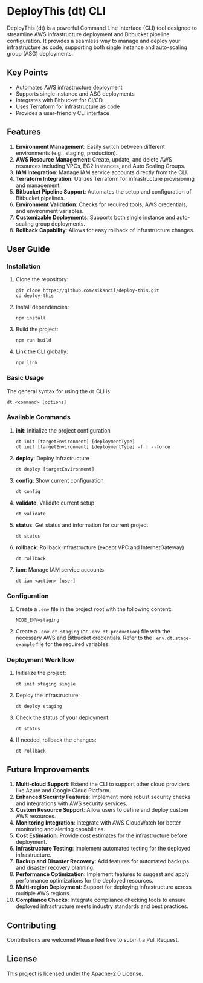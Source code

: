 # DeployThis (dt) CLI

DeployThis (dt) is a powerful Command Line Interface (CLI) tool designed to streamline AWS infrastructure deployment and Bitbucket pipeline configuration. It provides a seamless way to manage and deploy your infrastructure as code, supporting both single instance and auto-scaling group (ASG) deployments.

## Key Points

- Automates AWS infrastructure deployment
- Supports single instance and ASG deployments
- Integrates with Bitbucket for CI/CD
- Uses Terraform for infrastructure as code
- Provides a user-friendly CLI interface

## Features

1. **Environment Management**: Easily switch between different environments (e.g., staging, production).
2. **AWS Resource Management**: Create, update, and delete AWS resources including VPCs, EC2 instances, and Auto Scaling Groups.
3. **IAM Integration**: Manage IAM service accounts directly from the CLI.
4. **Terraform Integration**: Utilizes Terraform for infrastructure provisioning and management.
5. **Bitbucket Pipeline Support**: Automates the setup and configuration of Bitbucket pipelines.
6. **Environment Validation**: Checks for required tools, AWS credentials, and environment variables.
7. **Customizable Deployments**: Supports both single instance and auto-scaling group deployments.
8. **Rollback Capability**: Allows for easy rollback of infrastructure changes.

## User Guide

### Installation

1. Clone the repository:
   ```
   git clone https://github.com/sikancil/deploy-this.git
   cd deploy-this
   ```

2. Install dependencies:
   ```
   npm install
   ```

3. Build the project:
   ```
   npm run build
   ```

4. Link the CLI globally:
   ```
   npm link
   ```

### Basic Usage

The general syntax for using the `dt` CLI is:

```
dt <command> [options]
```

### Available Commands

1. **init**: Initialize the project configuration
   ```
   dt init [targetEnvironment] [deploymentType]
   dt init [targetEnvironment] [deploymentType] -f | --force

   ```

2. **deploy**: Deploy infrastructure
   ```
   dt deploy [targetEnvironment]
   ```

3. **config**: Show current configuration
   ```
   dt config
   ```

4. **validate**: Validate current setup
   ```
   dt validate
   ```

5. **status**: Get status and information for current project
   ```
   dt status
   ```

6. **rollback**: Rollback infrastructure (except VPC and InternetGateway)
   ```
   dt rollback
   ```

7. **iam**: Manage IAM service accounts
   ```
   dt iam <action> [user]
   ```

### Configuration

1. Create a `.env` file in the project root with the following content:
   ```
   NODE_ENV=staging
   ```

2. Create a `.env.dt.staging` (or `.env.dt.production`) file with the necessary AWS and Bitbucket credentials. Refer to the `.env.dt.stage-example` file for the required variables.

### Deployment Workflow

1. Initialize the project:
   ```
   dt init staging single
   ```

2. Deploy the infrastructure:
   ```
   dt deploy staging
   ```

3. Check the status of your deployment:
   ```
   dt status
   ```

4. If needed, rollback the changes:
   ```
   dt rollback
   ```

## Future Improvements

1. **Multi-cloud Support**: Extend the CLI to support other cloud providers like Azure and Google Cloud Platform.
2. **Enhanced Security Features**: Implement more robust security checks and integrations with AWS security services.
3. **Custom Resource Support**: Allow users to define and deploy custom AWS resources.
4. **Monitoring Integration**: Integrate with AWS CloudWatch for better monitoring and alerting capabilities.
5. **Cost Estimation**: Provide cost estimates for the infrastructure before deployment.
6. **Infrastructure Testing**: Implement automated testing for the deployed infrastructure.
7. **Backup and Disaster Recovery**: Add features for automated backups and disaster recovery planning.
8. **Performance Optimization**: Implement features to suggest and apply performance optimizations for the deployed resources.
9. **Multi-region Deployment**: Support for deploying infrastructure across multiple AWS regions.
10. **Compliance Checks**: Integrate compliance checking tools to ensure deployed infrastructure meets industry standards and best practices.

## Contributing

Contributions are welcome! Please feel free to submit a Pull Request.

## License

This project is licensed under the Apache-2.0 License.
